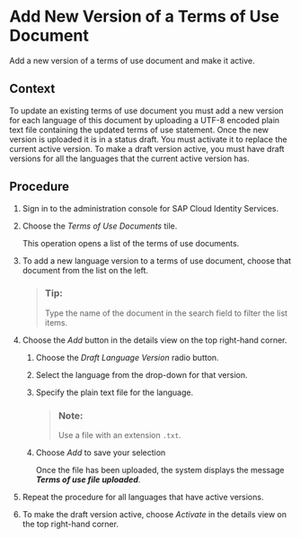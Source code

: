 <!-- loio2382e1032c10474bad7ed131474f6cf6 -->

# Add New Version of a Terms of Use Document

Add a new version of a terms of use document and make it active.



<a name="loio2382e1032c10474bad7ed131474f6cf6__context_uqs_f5f_rpb"/>

## Context

To update an existing terms of use document you must add a new version for each language of this document by uploading a UTF-8 encoded plain text file containing the updated terms of use statement. Once the new version is uploaded it is in a status draft. You must activate it to replace the current active version. To make a draft version active, you must have draft versions for all the languages that the current active version has.



<a name="loio2382e1032c10474bad7ed131474f6cf6__steps_rmd_q15_r4"/>

## Procedure

1.  Sign in to the administration console for SAP Cloud Identity Services.

2.  Choose the *Terms of Use Documents* tile.

    This operation opens a list of the terms of use documents.

3.  To add a new language version to a terms of use document, choose that document from the list on the left.

    > ### Tip:  
    > Type the name of the document in the search field to filter the list items.

4.  Choose the *Add* button in the details view on the top right-hand corner.

    1.  Choose the *Draft Language Version* radio button.

    2.  Select the language from the drop-down for that version.

    3.  Specify the plain text file for the language.

        > ### Note:  
        > Use a file with an extension `.txt`.

    4.  Choose *Add* to save your selection

        Once the file has been uploaded, the system displays the message ***Terms of use file uploaded***.


5.  Repeat the procedure for all languages that have active versions.

6.  To make the draft version active, choose *Activate* in the details view on the top right-hand corner.


